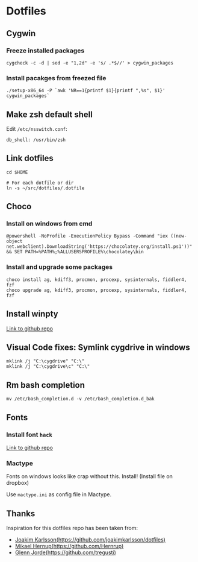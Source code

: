 # Dotfiles

## Cygwin

### Freeze installed packages

```
cygcheck -c -d | sed -e "1,2d" -e 's/ .*$//' > cygwin_packages
```

### Install pacakges from freezed file

```
./setup-x86_64 -P `awk 'NR==1{printf $1}{printf ",%s", $1}' cygwin_packages`
```

## Make zsh default shell

Edit `/etc/nsswitch.conf`:

```
db_shell: /usr/bin/zsh
```


## Link dotfiles

```
cd $HOME

# For each dotfile or dir
ln -s ~/src/dotfiles/.dotfile
```


## Choco

### Install on windows from cmd

```
@powershell -NoProfile -ExecutionPolicy Bypass -Command "iex ((new-object net.webclient).DownloadString('https://chocolatey.org/install.ps1'))" && SET PATH=%PATH%;%ALLUSERSPROFILE%\chocolatey\bin
```

### Install and upgrade some packages

```
choco install ag, kdiff3, procmon, procexp, sysinternals, fiddler4, fzf
choco upgrade ag, kdiff3, procmon, procexp, sysinternals, fiddler4, fzf
```

## Install winpty
[Link to github repo](https://github.com/rprichard/winpty)


## Visual Code fixes: Symlink cygdrive in windows
```
mklink /j "C:\cygdrive" "C:\"
mklink /j "C:\cygdrive\c" "C:\"
```


## Rm bash completion

```
mv /etc/bash_completion.d -v /etc/bash_completion.d_bak
```

## Fonts

### Install font `hack`

[Link to github repo](https://github.com/chrissimpkins/Hack)


### Mactype

Fonts on windows looks like crap without this. Install!
(Install file on dropbox)

Use `mactype.ini` as config file in Mactype.


## Thanks

Inspiration for this dotfiles repo has been taken from:

* [Joakim Karlsson(https://github.com/joakimkarlsson/dotfiles)](https://github.com/joakimkarlsson/dotfiles)
* [Mikael Hernup(https://github.com/Hernrup)](https://github.com/Hernrup)
* [Glenn Jorde(https://github.com/tregusti)](https://github.com/tregusti)


